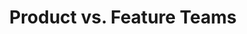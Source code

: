 ---
layout: item
title: Product vs. Feature Teams
type: article
link: https://www.svpg.com/product-vs-feature-teams/
categories: [Product development, Organisation]
---